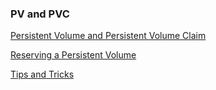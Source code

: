 ### PV and PVC

[Persistent Volume and Persistent Volume Claim](https://kubernetes.io/docs/concepts/storage/persistent-volumes/)

[Reserving a Persistent Volume](https://kubernetes.io/docs/concepts/storage/persistent-volumes/#reserving-a-persistentvolume)

[Tips and Tricks](https://github.com/amitk030/CKAD-exercises-and-solutions/blob/master/tips_and_tricks.md)
